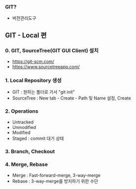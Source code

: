 ### GIT?
* 버전관리도구

## GIT - Local 편
### 0. GIT, SourceTree(GIT GUI Client) 설치
* https://git-scm.com/
* https://www.sourcetreeapp.com/

### 1. Local Repository 생성
* GIT : 원하는 폴더로 가서 "git init"
* SourceTree : New tab - Create - Path 및 Name 설정, Create

### 2. Operations
* Untracked
* Unmodified
* Modified
* Staged : commit 대기 상태

### 3. Branch, Checkout
### 4. Merge, Rebase
* Merge : Fast-forward-merge, 3-way-merge
* Rebase : 3-way-merge를 방지하기 위한 수단
